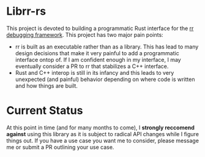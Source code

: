 # Librr-rs

This project is devoted to building a programmatic Rust interface for the [rr debugging framework](https://github.com/rr-debugger/rr). This project has two major pain points:
- rr is built as an executable rather than as a library. This has lead to many design decisions that make it very painful to add a programmatic interface ontop of. If I am confident enough in my interface, I may eventually consider a PR to rr that stabilizes a C++ interface.
- Rust and C++ interop is still in its infancy and this leads to very unexpected (and painful) behavior depending on where code is written and how things are built.


# Current Status

At this point in time (and for many months to come), I **strongly reccomend against** using this library as it is subject to radical API changes while I figure things out. If you have a use case you want me to consider, please message me or submit a PR outlining your use case. 
